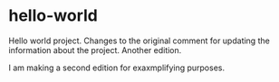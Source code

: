 # hello-world
Hello world project. 
Changes to the original comment for updating the information about the project.
Another edition.


I am making a second edition for exaxmplifying purposes.
